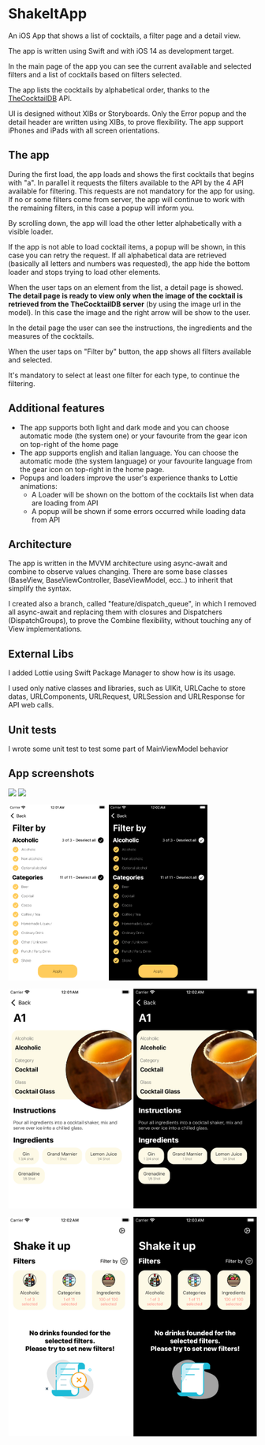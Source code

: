 # ShakeItApp
An iOS App that shows a list of cocktails, a filter page and a detail view.

The app is written using Swift and with iOS 14 as development target.

In the main page of the app you can see the current available and selected filters and a list of cocktails based on filters selected.

The app lists the cocktails by alphabetical order, thanks to the [TheCocktailDB](https://www.thecocktaildb.com/) API.

UI is designed without XIBs or Storyboards.
Only the Error popup and the detail header are written using XIBs, to prove flexibility.
The app support iPhones and iPads with all screen orientations.

## The app
During the first load, the app loads and shows the first cocktails that begins with "a".
In parallel it requests the filters available to the API by the 4 API available for filtering. This requests are not mandatory for the app for using. If no or some filters come from server, the app will continue to work with the remaining filters, in this case a popup will inform you.

By scrolling down, the app will load the other letter alphabetically with a visible loader.

If the app is not able to load cocktail items, a popup will be shown, in this case you can retry the request.
If all alphabetical data are retrieved (basically all letters and numbers was requested), the app hide the bottom loader and stops trying to load other elements.

When the user taps on an element from the list, a detail page is showed.
<b>The detail page is ready to view only when the image of the cocktail is retrieved from the TheCocktailDB server</b> (by using the image url in the model). In this case the image and the right arrow will be show to the user.

In the detail page the user can see the instructions, the ingredients and the measures of the cocktails.

When the user taps on "Filter by" button, the app shows all filters available and selected.

It's mandatory to select at least one filter for each type, to continue the filtering.

## Additional features
- The app supports both light and dark mode and you can choose automatic mode (the system one) or your favourite from the gear icon on top-right of the home page
- The app supports english and italian language. You can choose the automatic mode (the system language) or your favourite language from the gear icon on top-right in the home page.
- Popups and loaders improve the user's experience thanks to Lottie animations:
    - A Loader will be shown on the bottom of the cocktails list when data are loading from API
    - A popup will be shown if some errors occurred while loading data from API

## Architecture
The app is written in the MVVM architecture using async-await and combine to observe values changing.
There are some base classes (BaseView, BaseViewController, BaseViewModel, ecc..) to inherit that simplify the syntax.

I created also a branch, called "feature/dispatch_queue", in which I removed all async-await and replacing them with closures and Dispatchers (DispatchGroups), to prove the Combine flexibility, without touching any of View implementations.

## External Libs
I added Lottie using Swift Package Manager to show how is its usage.

I used only native classes and libraries, such as UIKit, URLCache to store datas, URLComponents, URLRequest, URLSession and URLResponse for API web calls.

## Unit tests
I wrote some unit test to test some part of MainViewModel behavior

## App screenshots

<p>
<img src="./screenshots/main_light_portrait.png?raw=true" width="200">
<img src="./screenshots/main_dark_portrait.png?raw=true" width="200">
</p>
<p>
<img src="./screenshots/filters_light.png?raw=true" width="200">
<img src="./screenshots/filters_dark.png?raw=true" width="200">
</p>
<p>
<img src="./screenshots/detail_light.png?raw=true" width="250">
<img src="./screenshots/detail_dark.png?raw=true" width="250">
</p>
<p>
<img src="./screenshots/no_elements_light.png?raw=true" width="250">
<img src="./screenshots/no_elements_dark.png?raw=true" width="250">
</p>



